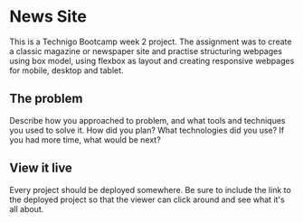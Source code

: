 # News Site

This is a Technigo Bootcamp week 2 project. The assignment was to create a classic magazine or newspaper site and practise structuring webpages using box model, using flexbox as layout and creating responsive webpages for mobile, desktop and tablet.

## The problem

Describe how you approached to problem, and what tools and techniques you used to solve it. How did you plan? What technologies did you use? If you had more time, what would be next?

## View it live
Every project should be deployed somewhere. Be sure to include the link to the deployed project so that the viewer can click around and see what it's all about.
